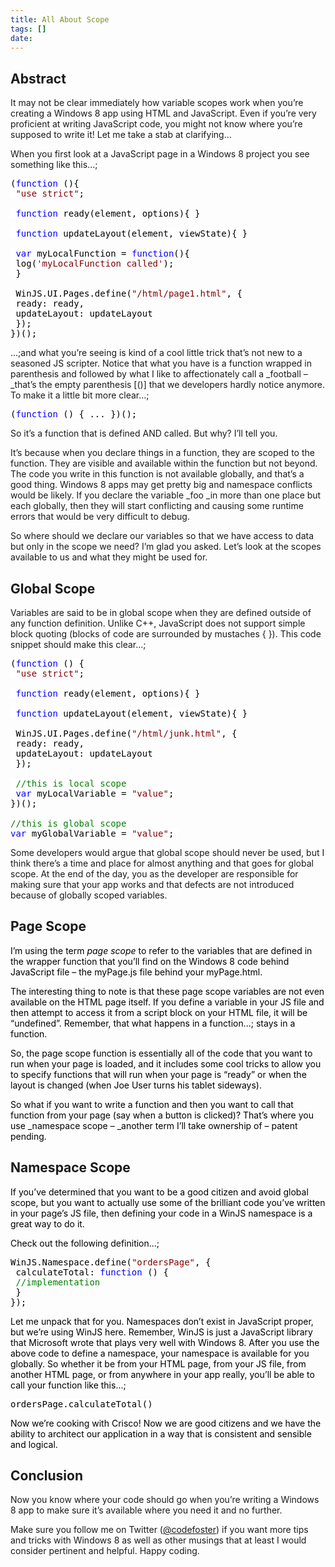 ```yaml
---
title: All About Scope
tags: []
date: 
---
```


## Abstract

It may not be clear immediately how variable scopes work when you&rsquo;re creating a Windows 8 app using HTML and JavaScript. Even if you&rsquo;re very proficient at writing JavaScript code, you might not know where you&rsquo;re supposed to write it! Let me take a stab at clarifying...

When you first look at a JavaScript page in a Windows 8 project you see  something like this...;

<pre class="code">
<span style="background: white; color: black;">(</span><span style="background: white; color: blue;">function </span><span style="background: white; color: black;">(){
</span><span style="background: white; color: maroon;"> "use strict"</span><span style="background: white; color: black;">;

 </span><span style="background: white; color: blue;">function </span><span style="background: white; color: black;">ready(element, options){ }

 </span><span style="background: white; color: blue;">function </span><span style="background: white; color: black;">updateLayout(element, viewState){ }

 </span><span style="background: white; color: blue;">var </span><span style="background: white; color: black;">myLocalFunction = </span><span style="background: white; color: blue;">function</span><span style="background: white; color: black;">(){
 log(</span><span style="background: white; color: maroon;">'myLocalFunction called'</span><span style="background: white; color: black;">);
 }

 WinJS.UI.Pages.define(</span><span style="background: white; color: maroon;">"/html/page1.html"</span><span style="background: white; color: black;">, {
 ready: ready,
 </span><span style="background: white; color: black;">updateLayout: updateLayout
 });
})();</span></pre>

...;and what you&rsquo;re seeing is kind of a cool little trick that&rsquo;s not new to a seasoned JS scripter. Notice that what you have is a function wrapped in parenthesis and followed by what I like to affectionately call a _football &ndash; _that&rsquo;s the empty parenthesis [()] that we developers hardly notice anymore. To make it a little bit more clear...;

<pre class="code">
<span style="background: white; color: black;">(</span><span style="background: white; color: blue;">function </span><span style="background: white; color: black;">() { ... })();</span></pre>

So it&rsquo;s a function that is defined AND called. But why? I&rsquo;ll tell you.

It&rsquo;s because when you declare things in a function, they are scoped to the function. They are visible and available within the function but not beyond. The code you write in this function is not available globally, and that&rsquo;s a good thing. Windows 8 apps may get pretty big and namespace conflicts would be likely. If you declare the variable _foo _in more than one place but each globally, then they will start conflicting and causing some runtime errors that would be very difficult to debug.

So where should we declare our variables so that we have access to data but only in the scope we need? I&rsquo;m glad you asked. Let&rsquo;s look at the scopes available to us and what they might be used for.

## Global Scope

Variables are said to be in global scope when they are defined outside of any function definition. Unlike C++, JavaScript does not support simple block quoting (blocks of code are surrounded by mustaches { }). This code snippet should make this clear...;

<pre class="code">
<span style="background: white; color: black;">(</span><span style="background: white; color: blue;">function </span><span style="background: white; color: black;">() {
 </span><span style="background: white; color: maroon;">"use strict"</span><span style="background: white; color: black;">;

 </span><span style="background: white; color: blue;">function </span><span style="background: white; color: black;">ready(element, options){ }

 </span><span style="background: white; color: blue;">function </span><span style="background: white; color: black;">updateLayout(element, viewState){ }

 WinJS.UI.Pages.define(</span><span style="background: white; color: maroon;">"/html/junk.html"</span><span style="background: white; color: black;">, {
 ready: ready,
 updateLayout: updateLayout
 });

 </span><span style="background: white; color: green;">//this is local scope
 </span><span style="background: white; color: blue;">var </span><span style="background: white; color: black;">myLocalVariable = </span><span style="background: white; color: maroon;">"value"</span><span style="background: white; color: black;">;
})();

</span><span style="background: white; color: green;">//this is global scope
</span><span style="background: white; color: blue;">var </span><span style="background: white; color: black;">myGlobalVariable = </span><span style="background: white; color: maroon;">"value"</span><span style="background: white; color: black;">; </span></pre>

Some developers would argue that global scope should never be used, but I think there&rsquo;s a time and place for almost anything and that goes for global scope. At the end of the day, you as the developer are responsible for making sure that your app works and that defects are not introduced because of globally scoped variables.

## Page Scope

<span style="color: rgb(0, 0, 0);">I&rsquo;m using the term _page scope_ to refer to the variables that are defined in the wrapper function that you&rsquo;ll find on the Windows 8 code behind JavaScript file &ndash; the myPage.js file behind your myPage.html.</span>

<span style="color: rgb(0, 0, 0);">The interesting thing to note is that these page scope variables are not even available on the HTML page itself. If you define a variable in your JS file and then attempt to access it from a script block on your HTML file, it will be &ldquo;undefined&rdquo;. Remember, that what happens in a function...; stays in a function.</span>

<span style="color: rgb(0, 0, 0);">So, the page scope function is essentially all of the code that you want to run when your page is loaded, and it includes some cool tricks to allow you to specify functions that will run when your page is &ldquo;ready&rdquo; or when the layout is changed (when Joe User turns his tablet sideways).</span>

<span style="color: rgb(0, 0, 0);">So what if you want to write a function and then you want to call that function from your page (say when a button is clicked)? That&rsquo;s where you use _namespace scope &ndash; _another term I&rsquo;ll take ownership of &ndash; patent pending.</span>

## Namespace Scope

<span style="color: rgb(0, 0, 0);">If you&rsquo;ve determined that you want to be a good citizen and avoid global scope, but you want to actually use some of the brilliant code you&rsquo;ve written in your page&rsquo;s JS file, then defining your code in a WinJS namespace is a great way to do it.</span>

<span style="color: rgb(0, 0, 0);">Check out the following definition...;</span>

<pre class="code">
<span style="background: white; color: black;">WinJS.Namespace.define(</span><span style="background: white; color: maroon;">"ordersPage"</span><span style="background: white; color: black;">, {
 calculateTotal: </span><span style="background: white; color: blue;">function </span><span style="background: white; color: black;">() {
 </span><span style="background: white; color: green;">//implementation
 </span><span style="background: white; color: black;">}
});</span></pre>

<span style="color: rgb(0, 0, 0);">Let me unpack that for you. Namespaces don&rsquo;t exist in JavaScript proper, but we&rsquo;re using WinJS here. Remember, WinJS is just a JavaScript library that Microsoft wrote that plays very well with Windows 8\. After you use the above code to define a namespace, your namespace is available for you globally. So whether it be from your HTML page, from your JS file, from another HTML page, or from anywhere in your app really, you&rsquo;ll be able to call your function like this...;</span>

<pre class="code">
<span style="background: white; color: black;">ordersPage.calculateTotal()</span></pre>

<span style="color: rgb(0, 0, 0);">Now we&rsquo;re cooking with Crisco! Now we are good citizens and we have the ability to architect our application in a way that is consistent and sensible and logical.</span>

## Conclusion

Now you know where your code should go when you&rsquo;re writing a Windows 8 app to make sure it&rsquo;s available where you need it and no further.

Make sure you follow me on Twitter ([@codefoster](http://www.twitter.com/codefoster)) if you want more tips and tricks with Windows 8 as well as other musings that at least I would consider pertinent and helpful. Happy coding.